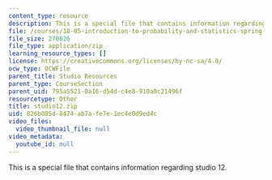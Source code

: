 ```yaml
---
content_type: resource
description: This is a special file that contains information regarding studio 12.
file: /courses/18-05-introduction-to-probability-and-statistics-spring-2014/826b085d8474ab7afe7e1ec4e0d9ed4c_studio12.zip
file_size: 270026
file_type: application/zip
learning_resource_types: []
license: https://creativecommons.org/licenses/by-nc-sa/4.0/
ocw_type: OCWFile
parent_title: Studio Resources
parent_type: CourseSection
parent_uid: 795a5521-0a16-d54d-c4e8-910a0c21496f
resourcetype: Other
title: studio12.zip
uid: 826b085d-8474-ab7a-fe7e-1ec4e0d9ed4c
video_files:
  video_thumbnail_file: null
video_metadata:
  youtube_id: null
---
```

This is a special file that contains information regarding studio 12.